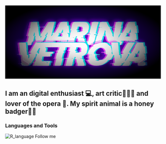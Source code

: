 ![Header](https://github.com/MarinaDVetrova/MarinaDVetrova/blob/main/assets/header.gif)

## I am an digital enthusiast 💻, art critic👩🏻‍🎓 and lover of the opera 🎼. My spirit animal is a honey badger🍯🦡

### Languages and Tools
![R_language](https://img.shields.io/badge/-R-090909)
Follow me
